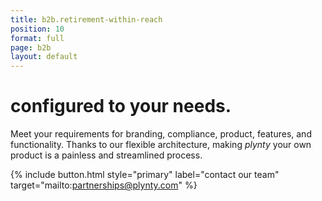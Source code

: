 ```yaml
---
title: b2b.retirement-within-reach
position: 10
format: full
page: b2b
layout: default
---
```


# configured to your needs.

Meet your requirements for branding, compliance, product, features, and functionality. Thanks to our flexible architecture, making *plynty* your own product is a painless and streamlined process.

<!--{% include app-stores.html
  ioslink="https://plynty.com/ios-app"
  androidlink="https://plynty.com/android-app"
%}-->
{% include button.html style="primary" label="contact our team" target="mailto:partnerships@plynty.com" %}